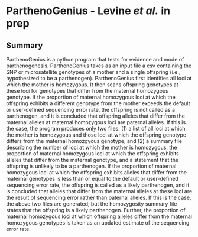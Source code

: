 # ParthenoGenius - Levine *et al.* in prep

## Summary
ParthenoGenius is a python program that tests for evidence and mode of parthenogenesis. ParthenoGenius takes as an input file a csv containing the SNP or microsatellite genotypes of a mother and a single offspring (i.e., hypothesized to be a parthenogen). ParthenoGenius first identifies all loci at which the mother is homozygous. It then scans offspring genotypes at these loci for genotypes that differ from the maternal homozygous genotype. If the proportion of maternal homozygous loci at which the offspring exhibits a different genotype from the mother exceeds the default or user-defined sequencing error rate, the offspring is not called as a parthenogen, and it is concluded that offspring alleles that differ from the maternal alleles at maternal homozygous loci are paternal alleles. If this is the case, the program produces only two files: (1) a list of all loci at which the mother is homozygous and those loci at which the offspring genotype differs from the maternal homozgyous genotype, and (2) a summary file describing the number of loci at which the mother is homozygous, the proportion of maternal homozygous loci at which the offspring exhibits alleles that differ from the maternal genotype, and a statement that the offspring is unlikely to be a parthenogen. If the proportion of maternal homozygous loci at which the offspring exhibits alleles that differ from the maternal genotypes is less than or equal to the default or user-defined sequencing error rate, the offspring is called as a likely parthenogen, and it is concluded that alleles that differ from the maternal alleles at these loci are the result of sequencing error rather than paternal alleles. If this is the case, the above two files are generated, but the homozygosity summary file states that the offspring is a likely parthenogen. Further, the proportion of maternal homozygous loci at which offspring alleles differ from the maternal homozygous genotypes is taken as an updated estimate of the sequencing error rate.

